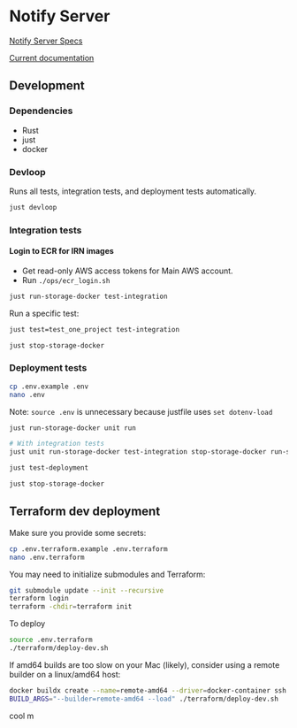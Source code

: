 # Notify Server


[Notify Server Specs](https://docs.walletconnect.com/2.0/specs/servers/notify/notify-server-api)

[Current documentation](https://docs.walletconnect.com/2.0/specs/servers/notify/notify-server-api)



## Development

### Dependencies

- Rust
- just
- docker

### Devloop

Runs all tests, integration tests, and deployment tests automatically.

```bash
just devloop
```

### Integration tests

#### Login to ECR for IRN images

- Get read-only AWS access tokens for Main AWS account.
- Run `./ops/ecr_login.sh`

```bash
just run-storage-docker test-integration
```

Run a specific test:

```bash
just test=test_one_project test-integration
```

```bash
just stop-storage-docker
```

### Deployment tests

```bash
cp .env.example .env
nano .env
```

Note: `source .env` is unnecessary because justfile uses `set dotenv-load`

```bash
just run-storage-docker unit run

# With integration tests
just unit run-storage-docker test-integration stop-storage-docker run-storage-docker run
```

```bash
just test-deployment
```

```bash
just stop-storage-docker
```

## Terraform dev deployment

Make sure you provide some secrets:

```bash
cp .env.terraform.example .env.terraform
nano .env.terraform
```

You may need to initialize submodules and Terraform:

```bash
git submodule update --init --recursive
terraform login
terraform -chdir=terraform init
```

To deploy

```bash
source .env.terraform
./terraform/deploy-dev.sh
```

If amd64 builds are too slow on your Mac (likely), consider using a remote builder on a linux/amd64 host:

```bash
docker buildx create --name=remote-amd64 --driver=docker-container ssh://<my-amd64-host>
BUILD_ARGS="--builder=remote-amd64 --load" ./terraform/deploy-dev.sh
```
cool m
